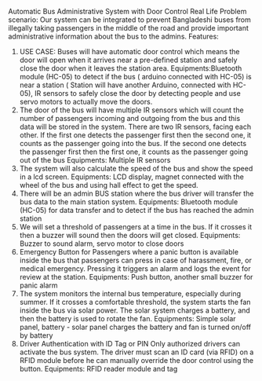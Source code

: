 Automatic Bus Administrative System with Door Control 
Real Life Problem scenario: 
Our system can be integrated to prevent Bangladeshi buses from illegally taking passengers in the middle of the road and provide important administrative information about the bus to the admins. 
Features: 
1. USE CASE: Buses will have automatic door control which means the door will open when it arrives near a pre-defined station and safely close the door when it leaves the station area.
Equipments:Bluetooth module (HC-05)  to detect if the bus ( arduino connected with HC-05) is near a station ( Station will have another Arduino, connected with HC-05), IR sensors to safely close the door by detecting people and use servo motors to actually move the doors. 
2. The door of the bus will have multiple IR sensors which will count the number of passengers incoming and outgoing from the bus and this data will be stored in the system. There are two IR sensors, facing each other. If the first one detects the passenger first then the second one, it counts as the passenger going into the bus. If the second one detects the passenger first then the first one, it counts as the passenger going out of the bus
Equipments: Multiple IR sensors 
3. The system will also calculate the speed of the bus and show the speed in a lcd screen. 
Equipments: LCD display, magnet connected with the wheel of the bus and using hall effect to get the speed.
4. There will be an admin BUS station where the bus driver will transfer the bus data to the main station system. 
Equipments: Bluetooth module (HC-05) for data transfer and to detect if the bus has reached the admin station 
5. We will set a threshold of passengers at a time in the bus. If it crosses it then a buzzer will sound then the doors will get closed. 
Equipments: Buzzer to sound alarm, servo motor to close doors
6. Emergency Button for Passengers where a panic button is available inside the bus that passengers can press in case of harassment, fire, or medical emergency. Pressing it triggers an alarm and logs the event for review at the station. 
Equipments: Push button, another small buzzer for panic alarm 
7. The system monitors the internal bus temperature, especially during summer. If it crosses a comfortable threshold, the system starts the fan inside the bus via solar power. The solar system charges a battery, and then the battery is used to rotate the fan. 
Equipments: Simple solar panel, battery - solar panel charges the battery and fan is turned on/off by battery 
8. Driver Authentication with ID Tag or PIN Only authorized drivers can activate the bus system. The driver must scan an ID card (via RFID) on a RFID module before he can manually override the door control using the button. 
Equipments: RFID reader module and tag
